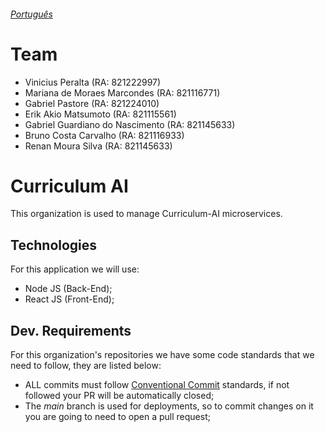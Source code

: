 ###### [Português](https://github.com/Curriculum-Vitae-AI/.github/blob/main/profile/README-pt.md)

# Team

- Vinicius Peralta (RA: 821222997)
- Mariana de Moraes Marcondes (RA: 821116771)
- Gabriel Pastore (RA: 821224010)
- Erik Akio Matsumoto (RA: 821115561)
- Gabriel Guardiano do Nascimento (RA: 821145633)
- Bruno Costa Carvalho (RA: 821116933)
- Renan Moura Silva (RA: 821145633)

# Curriculum AI

This organization is used to manage Curriculum-AI microservices.

## Technologies

For this application we will use:

- Node JS (Back-End);
- React JS (Front-End);

## Dev. Requirements

For this organization's repositories we have some code standards that we need to follow, they are listed below:

- ALL commits must follow [Conventional Commit](https://www.conventionalcommits.org/en/v1.0.0/) standards, if not followed your PR will be automatically closed;
- The _main_ branch is used for deployments, so to commit changes on it you are going to need to open a pull request;
